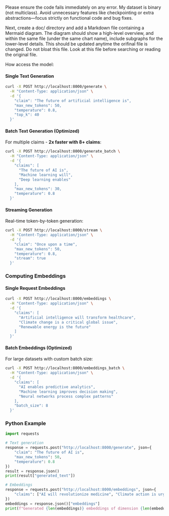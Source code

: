 Please ensure the code fails immediately on any error. My dataset is binary (not multiclass).  Avoid unnecessary features like checkpointing or extra abstractions—focus strictly on functional code and bug fixes.


Next, create a doc/ directory and add a Markdown file containing a Mermaid diagram. The diagram should show a high-level overview, and within the same file (under the same chart name), include subgraphs for the lower-level details. This should be updated anytime the orifinal file is changed. Do not bloat this file. Look at this file before searching or reading the original file.



How access the model:
#### Single Text Generation
```bash
curl -X POST http://localhost:8000/generate \
  -H "Content-Type: application/json" \
  -d '{
    "claim": "The future of artificial intelligence is",
    "max_new_tokens": 50,
    "temperature": 0.8,
    "top_k": 40
  }'
```

#### Batch Text Generation (Optimized)
For multiple claims - **2x faster with 8+ claims**:
```bash
curl -X POST http://localhost:8000/generate_batch \
  -H "Content-Type: application/json" \
  -d '{
    "claims": [
      "The future of AI is",
      "Machine learning will",
      "Deep learning enables"
    ],
    "max_new_tokens": 30,
    "temperature": 0.8
  }'
```

#### Streaming Generation
Real-time token-by-token generation:
```bash
curl -X POST http://localhost:8000/stream \
  -H "Content-Type: application/json" \
  -d '{
    "claim": "Once upon a time",
    "max_new_tokens": 50,
    "temperature": 0.8,
    "stream": true
  }'
```

### Computing Embeddings

#### Single Request Embeddings
```bash
curl -X POST http://localhost:8000/embeddings \
  -H "Content-Type: application/json" \
  -d '{
    "claims": [
      "Artificial intelligence will transform healthcare",
      "Climate change is a critical global issue",
      "Renewable energy is the future"
    ]
  }'
```

#### Batch Embeddings (Optimized)
For large datasets with custom batch size:
```bash
curl -X POST http://localhost:8000/embeddings_batch \
  -H "Content-Type: application/json" \
  -d '{
    "claims": [
      "AI enables predictive analytics",
      "Machine learning improves decision making",
      "Neural networks process complex patterns"
    ],
    "batch_size": 8
  }'
```

### Python Example

```python
import requests

# Text generation
response = requests.post("http://localhost:8000/generate", json={
    "claim": "The future of AI is",
    "max_new_tokens": 50,
    "temperature": 0.8
})
result = response.json()
print(result["generated_text"])

# Embeddings
response = requests.post("http://localhost:8000/embeddings", json={
    "claims": ["AI will revolutionize medicine", "Climate action is urgent"]
})
embeddings = response.json()["embeddings"]
print(f"Generated {len(embeddings)} embeddings of dimension {len(embeddings[0])}")
```